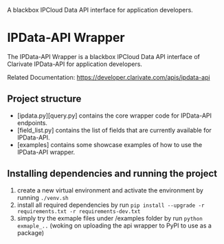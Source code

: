 A blackbox IPCloud Data API interface for application developers.


# IPData-API Wrapper 

The IPData-API Wrapper is a blackbox IPCloud Data API interface of Clarivate IPData-API for application developers.

Related Documentation: https://developer.clarivate.com/apis/ipdata-api 

## Project structure

* [ipdata.py][query.py] contains the core wrapper code for IPData-API endpoints.
* [field_list.py] contains the list of fields that are currently available for IPData-API.
* [examples] contains some showcase examples of how to use the IPData-API wrapper.


## Installing dependencies and running the project
1. create a new virtual environment and activate the environment by running `./venv.sh`
2. install all required dependencies by run `pip install --upgrade -r requirements.txt -r requirements-dev.txt`
3. simply try the exmaple files under /examples folder by run `python exmaple_..` (woking on uploading the api wrapper to PyPI to use as a package)
